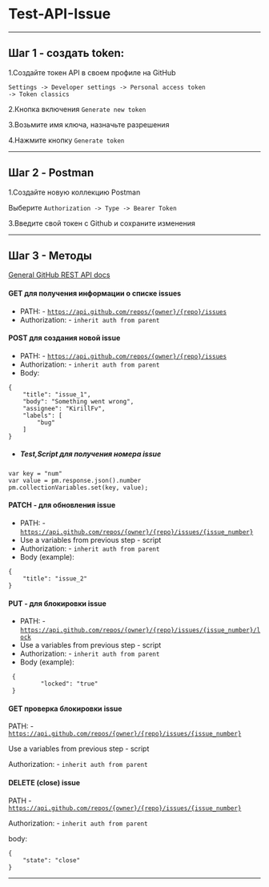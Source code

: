 # Test-API-Issue

---
## Шаг 1 - создать token:
<p>1.Создайте токен API в своем профиле на GitHub</p>
    
<code>Settings  -> Developer settings -> Personal access token -> Token classics</code>
    
<p>2.Кнопка включения <code>Generate new token</code> </p>
<p>3.Возьмите имя ключа, назначьте разрешения</p>
<p>4.Нажмите кнопку <code>Generate token</code></p>



---
## Шаг 2 - Postman
<p>1.Создайте новую коллекцию Postman</p>
     
 Выберите <code>Authorization -> Type -> Bearer Token</code>

<p>3.Введите свой токен с Github и сохраните изменения</p>


---
## Шаг 3 - Методы
[General GitHub REST API docs](https://docs.github.com/en/rest/issues/issues?apiVersion=2022-11-28#about-issues)


#### GET для получения информации о списке issues

- PATH: - <code>https://api.github.com/repos/{owner}/{repo}/issues</code>
- Authorization: - <code>inherit auth from parent</code>

#### POST для создания новой issue
- PATH: - <code>https://api.github.com/repos/{owner}/{repo}/issues</code>
- Authorization: - <code>inherit auth from parent</code>
- Body:

```
{
    "title": "issue_1",
    "body": "Something went wrong",
    "assignee": "KirillFv",
    "labels": [
        "bug"
    ]
}
```

- ##### Test,Script для получения номера issue
```
var key = "num"
var value = pm.response.json().number
pm.collectionVariables.set(key, value);
```


#### PATCH - для обновления issue
- PATH: - <code>https://api.github.com/repos/{owner}/{repo}/issues/{issue_number}</code>
- Use a variables from previous step - script
- Authorization: - <code>inherit auth from parent</code>
- Body (example):

```
{
    "title": "issue_2"
}
```

#### PUT - для блокировки issue
- PATH: - <code>https://api.github.com/repos/{owner}/{repo}/issues/{issue_number}/lock</code>
- Use a variables from previous step - script
- Authorization: - <code>inherit auth from parent</code>
- Body (example):

```
 {
         "locked": "true"     
 }

```

#### GET проверка блокировки issue
 PATH: - <code>https://api.github.com/repos/{owner}/{repo}/issues/{issue_number}</code>
 <p>Use a variables from previous step - script</p>
 Authorization: - <code>inherit auth from parent</code>

#### DELETE (close) issue
 PATH - <code>https://api.github.com/repos/{owner}/{repo}/issues/{issue_number}</code>
 <p>Authorization: - <code>inherit auth from parent</code> </p>
 <p>body:</p>

```
{
    "state": "close"
}
```


---
